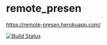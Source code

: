 # remote_presen

https://remote-presen.herokuapp.com/

[![Build Status](https://travis-ci.org/shiraco/remote_presen.svg?branch=master)](https://travis-ci.org/shiraco/remote_presen)
